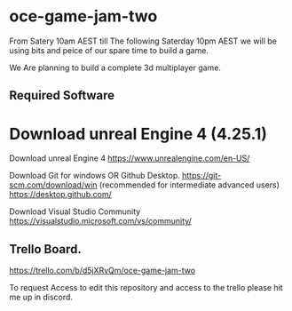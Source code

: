 # oce-game-jam-two

From Satery 10am AEST till The following Saterday 10pm AEST we will be using bits and peice of our spare time to build a game.

We Are planning to build a complete 3d multiplayer game.

## Required Software

Download unreal Engine 4 (4.25.1)
=======
Download unreal Engine 4
https://www.unrealengine.com/en-US/

Download Git for windows OR Github Desktop.
https://git-scm.com/download/win (recommended for intermediate advanced users)
https://desktop.github.com/

Download Visual Studio Community
https://visualstudio.microsoft.com/vs/community/

## Trello Board.

https://trello.com/b/d5jXRvQm/oce-game-jam-two

To request Access to edit this repository and access to the trello please hit me up in discord.
